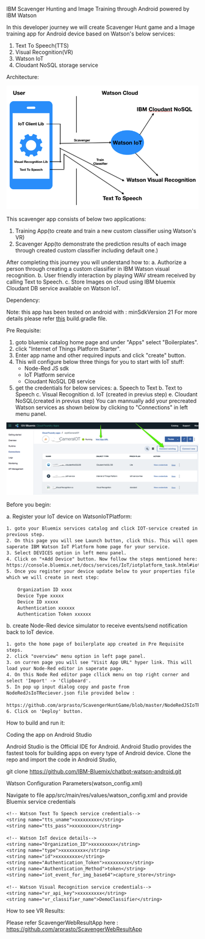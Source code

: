 IBM Scavenger Hunting and Image Training through Android powered by IBM Watson

In this developer journey we will create Scavenger Hunt game and a Image training app for Android device based on Watson's below services:

1. Text To Speech(TTS)
3. Visual Recognition(VR)
4. Watson IoT
5. Cloudant NoSQL storage service


Architecture:

<img src="app/libs/Snip20170811_1.png" allign="center"/>

This scavenger app consists of below two applications:
1. Training App(to create and train a new custom classifier using Watson's VR)
2. Scavenger App(to demonstrate the prediction results of each image through created custom classifier including default one.)


After completing this journey you will understand how to:
a. Authorize a person through creating a custom classifier in IBM Watson visual recognition.
b. User friendly interaction by playing WAV stream received by calling Text to Speech.
c. Store Images on cloud using IBM bluemix Cloudant DB service available on Watson IoT.

Dependency:

Note: this app has been tested on android with : minSdkVersion 21
For more details please refer <a href="STest/app/build.gradle">this</a> build.gradle file.

Pre Requisite:

1. goto bluemix catalog home page and under "Apps" select "Boilerplates".
2. click "Internet of Things Platform Starter".
3. Enter app name and other required inputs and click "create" button.
4. This will configure below three things for you to start with IoT stuff:
	* Node-Red JS sdk
	* IoT Platform service
	* Cloudant NoSQL DB service
5. get the credentials for below services:
	a. Speech to Text
	b. Text to Speech
	c. Visual Recognition
	d. IoT (created in previus step)
	e. Cloudant NoSQL(created in previus step)
   			You can mannually add your precreated Watson services as shown below by clicking to "Connections" in left menu panel.
<img src="app/libs/Snip20170811_4.png" allign="center"/>

Before you begin:

a. Register your IoT device on WatsonIoTPlatform:

	1. goto your Bluemix services catalog and click IOT-service created in previous step.
	2. On this page you will see Launch button, click this. This will open saperate IBM Watson IoT Platform home page for your service.
	3. Select DEVICES option in left menu panel.
	4. Click on "+Add Device" button. Now follow the steps mentioned here: https://console.bluemix.net/docs/services/IoT/iotplatform_task.html#iotplatform_task'
	5. Once you register your device update below to your properties file which we will create in next step:

		Organization ID xxxx
		Device Type xxxxx
		Device ID xxxxx
		Authentication xxxxxx
		Authentication Token xxxxxx

b. create Node-Red device simulator to receive events/send notification back to IoT device.

	1. goto the home page of boilerplate app created in Pre Requisite steps.
	2. click "overview" menu option in left page panel.
	3. on curren page you will see "Visit App URL" hyper link. This will load your Node-Red editor in saperate page.
	4. On this Node Red editor page cllick menu on top right corner and select 'Import' -> 'Clipboard'.
	5. In pop up input dialog copy and paste from NodeRedJsIoTReciever.json file provided below :
	                https://github.com/arprasto/ScavengerHuntGame/blob/master/NodeRedJSIoTReciever.json
	6. Click on 'Deploy' button.

How to build and run it:

Coding the app on Android Studio

Android Studio is the Official IDE for Android. Android Studio provides the fastest tools for building apps on every type of Android device.
Clone the repo and import the code in Android Studio,

git clone https://github.com/IBM-Bluemix/chatbot-watson-android.git

Watson Configuration Parameters(watson_config.xml)

Navigate to file app/src/main/res/values/watson_config.xml and provide Bluemix service credentials

    <!-- Watson Text To Speech service credentials-->
    <string name="tts_uname">xxxxxxxxx</string> 
    <string name="tts_pass">xxxxxxxxx</string> 

    <!-- Watson IoT device details-->
    <string name="Organization_ID">xxxxxxxxx</string> 
    <string name="type">xxxxxxxxx</string> 
    <string name="id">xxxxxxxxx</string> 
    <string name="Authentication_Token">xxxxxxxxx</string> 
    <string name="Authentication_Method">token</string> 
    <string name="iot_event_for_img_base64">capture_store</string> 

    <!-- Watson Visual Recognition service credentials-->
    <string name="vr_api_key">xxxxxxxxx</string> 
    <string name="vr_classifier_name">DemoClassifier</string> 


How to see VR Results:

Please refer ScavengerWebResultApp here : https://github.com/arprasto/ScavengerWebResultApp